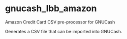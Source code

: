 # gnucash_lbb_amazon
Amazon Credit Card CSV pre-processor for GNUCash

Generates a CSV file that can be imported into GNUCash.
